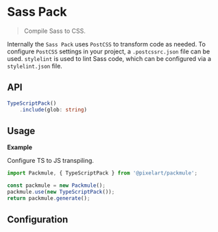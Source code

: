 # Sass Pack
> Compile Sass to CSS.

Internally the `Sass Pack` uses `PostCSS` to transform code as needed.
To configure `PostCSS` settings in your project, a `.postcssrc.json` file can be used.
`stylelint` is used to lint Sass code, which can be configured via a `stylelint.json` file.

## API
```ts
TypeScriptPack()
    .include(glob: string)
```

## Usage

**Example**

Configure TS to JS transpiling.

```ts
import Packmule, { TypeScriptPack } from '@pixelart/packmule';

const packmule = new Packmule();
packmule.use(new TypeScriptPack());
return packmule.generate();
```

## Configuration
